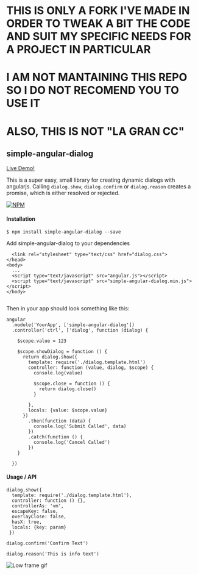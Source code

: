 # THIS IS ONLY A FORK I'VE MADE IN ORDER TO TWEAK A BIT THE CODE AND SUIT MY SPECIFIC NEEDS FOR A PROJECT IN PARTICULAR
# I AM NOT MANTAINING THIS REPO SO I DO NOT RECOMEND YOU TO USE IT
# ALSO, THIS IS NOT "LA GRAN CC"

## simple-angular-dialog

[Live Demo!](https://hanford.github.io/simple-angular-dialog)

This is a super easy, small library for creating dynamic dialogs with angularjs. Calling ```dialog.show```, ```dialog.confirm``` or ```dialog.reason``` creates a promise, which is either resolved or rejected.

[![NPM][dialog-icon]][dialog-url]

#### Installation  

```
$ npm install simple-angular-dialog --save
```

Add simple-angular-dialog to your dependencies

```
  <link rel="stylesheet" type="text/css" href="dialog.css">
</head>
<body>
  ...
  <script type="text/javascript" src="angular.js"></script>
  <script type="text/javascript" src="simple-angular-dialog.min.js"></script>
</body>


```

Then in your app should look something like this:


```
angular
  .module('YourApp', ['simple-angular-dialog'])
  .controller('ctrl', ['dialog', function (dialog) {

    $scope.value = 123

    $scope.showDialog = function () {
      return dialog.show({
        template: require('./dialog.template.html')
        controller: function (value, dialog, $scope) {
          console.log(value)

          $scope.close = function () {
            return dialog.close()
          }

        },
        locals: {value: $scope.value}
      })
        .then(function (data) {
          console.log('Submit Called', data)
        })
        .catch(function () {
          console.log('Cancel Called')
        })
    }

  })
```

#### Usage / API
```
dialog.show({
  template: require('./dialog.template.html'),
  controller: function () {},
  controllerAs: 'vm',
  escapeKey: false,
  overlayClose: false,
  hasX: true,
  locals: {key: param}
 })

dialog.confirm('Confirm Text')

dialog.reason('This is info text')
```  


![Low frame gif](./example.gif)

[dialog-icon]: https://nodei.co/npm/simple-angular-dialog.png?downloads=true
[dialog-url]: https://npmjs.org/package/simple-angular-dialog
